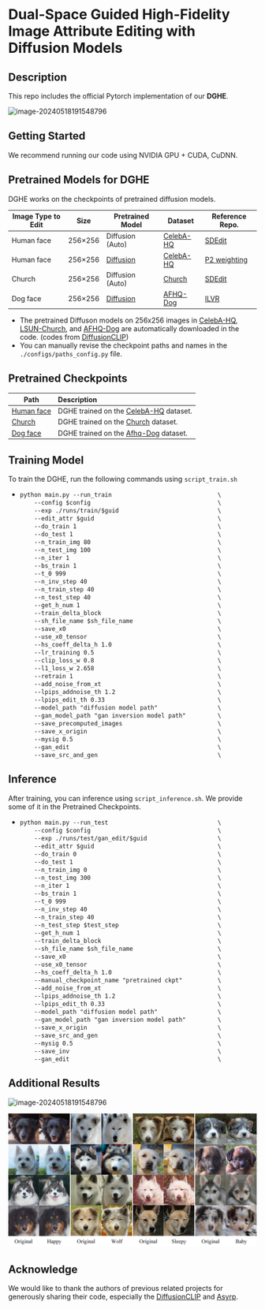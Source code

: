 # Dual-Space Guided High-Fidelity Image Attribute Editing with Diffusion Models
## Description

This repo includes the official Pytorch implementation of our **DGHE**.

![image-20240518191548796](figures/teaser.jpg)

## Getting Started

We recommend running our code using NVIDIA GPU + CUDA, CuDNN.

## Pretrained Models for DGHE

DGHE works on the checkpoints of pretrained diffusion models.


| Image Type to Edit | Size    | Pretrained Model                                             | Dataset                                       | Reference Repo.                                           |
| ------------------ | ------- | ------------------------------------------------------------ | --------------------------------------------- | --------------------------------------------------------- |
| Human face         | 256×256 | Diffusion (Auto)                                             | [CelebA-HQ](https://arxiv.org/abs/1710.10196) | [SDEdit](https://github.com/ermongroup/SDEdit)            |
| Human face         | 256×256 | [Diffusion](https://1drv.ms/u/s!AkQjJhxDm0Fyhqp_4gkYjwVRBe8V_w?e=Et3ITH) | [CelebA-HQ](https://arxiv.org/abs/1710.10196) | [P2 weighting](https://github.com/jychoi118/P2-weighting) |
| Church             | 256×256 | Diffusion (Auto)                                             | [Church](https://www.yf.io/p/lsun)            | [SDEdit](https://github.com/ermongroup/SDEdit)            |
| Dog face           | 256×256 | [Diffusion](https://1drv.ms/u/s!AkQjJhxDm0Fyhqp_4gkYjwVRBe8V_w?e=Et3ITH) | [AFHQ-Dog](https://arxiv.org/abs/1912.01865)  | [ILVR](https://github.com/jychoi118/ilvr_adm)             |

- The pretrained Diffuson models on 256x256 images in [CelebA-HQ](https://arxiv.org/abs/1710.10196), [LSUN-Church](https://www.yf.io/p/lsun), and [AFHQ-Dog](https://arxiv.org/abs/1912.01865) are automatically downloaded in the code. (codes from [DiffusionCLIP](https://github.com/gwang-kim/DiffusionCLIP))
- You can manually revise the checkpoint paths and names in the `./configs/paths_config.py` file.

## Pretrained Checkpoints

| Path                                                         | Description                                                  |
| ------------------------------------------------------------ | :----------------------------------------------------------- |
| [Human face](https://drive.google.com/drive/folders/1I2_zilf3mPq1vKMRRuOd5qA7iW_hTUGp?hl=zh_CN) | DGHE trained on the [CelebA-HQ](https://arxiv.org/abs/1710.10196) dataset. |
| [Church](https://drive.google.com/drive/folders/1PDsLFANHH6DMRvv3SVYaVv9t8QvZrJci?hl=zh_CN) | DGHE trained on the [Church](https://www.yf.io/p/lsun) dataset. |
| [Dog face](https://drive.google.com/drive/folders/1Ss7Uwsl5q_bpCiS2qxfZP4q5eDX0VFaR?hl=zh_CN) | DGHE trained on the [Afhq-Dog](https://arxiv.org/abs/1912.01865) dataset. |

## Training Model

To train the DGHE, run the following commands using `script_train.sh`

+ ```
  python main.py --run_train                              \
      --config $config                                    \
      --exp ./runs/train/$guid                            \
      --edit_attr $guid                                   \
      --do_train 1                                        \
      --do_test 1                                         \
      --n_train_img 80                                    \
      --n_test_img 100                                    \
      --n_iter 1                                          \
      --bs_train 1                                        \
      --t_0 999                                           \
      --n_inv_step 40                                     \
      --n_train_step 40                                   \
      --n_test_step 40                                    \
      --get_h_num 1                                       \
      --train_delta_block                                 \
      --sh_file_name $sh_file_name                        \
      --save_x0                                           \
      --use_x0_tensor                                     \
      --hs_coeff_delta_h 1.0                              \
      --lr_training 0.5                                   \
      --clip_loss_w 0.8                                   \
      --l1_loss_w 2.658                                   \
      --retrain 1                                         \
      --add_noise_from_xt                                 \
      --lpips_addnoise_th 1.2                             \
      --lpips_edit_th 0.33                                \
      --model_path "diffusion model path"                 \
      --gan_model_path "gan inversion model path"         \
      --save_precomputed_images                           \
      --save_x_origin                                     \
      --mysig 0.5                                         \
      --gan_edit                                          \
      --save_src_and_gen                                  \
  ```

## Inference

After training, you can inference using `script_inference.sh`. We provide some of it in the Pretrained Checkpoints.

+ ```
  python main.py --run_test                               \
      --config $config                                    \
      --exp ./runs/test/gan_edit/$guid                    \
      --edit_attr $guid                                   \
      --do_train 0                                        \
      --do_test 1                                         \
      --n_train_img 0                                     \
      --n_test_img 300                                    \
      --n_iter 1                                          \
      --bs_train 1                                        \
      --t_0 999                                           \
      --n_inv_step 40                                     \
      --n_train_step 40                                   \
      --n_test_step $test_step                            \
      --get_h_num 1                                       \
      --train_delta_block                                 \
      --sh_file_name $sh_file_name                        \
      --save_x0                                           \
      --use_x0_tensor                                     \
      --hs_coeff_delta_h 1.0                              \
      --manual_checkpoint_name "pretrained ckpt"          \
      --add_noise_from_xt                                 \
      --lpips_addnoise_th 1.2                             \
      --lpips_edit_th 0.33                                \
      --model_path "diffusion model path"                 \
      --gan_model_path "gan inversion model path"         \
      --save_x_origin                                     \
      --save_src_and_gen                                  \
      --mysig 0.5                                         \
      --save_inv                                          \
      --gan_edit                                          \
  ```

## Additional Results

![image-20240518191548796](figures/church.jpg)

![image-20240518191548796](figures/dog.jpg)

## Acknowledge

We would like to thank the authors of previous related projects for generously sharing their code, especially the [DiffusionCLIP](https://github.com/gwang-kim/DiffusionCLIP) and [Asyrp](https://github.com/kwonminki/Asyrp_official).
